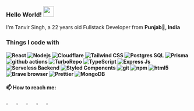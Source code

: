 


 ### Hello World!  <img src="https://github.com/sciencepal/sciencepal/blob/master/assets/Hi.gif" width="29px">
I'm Tanvir Singh, a 22 years old Fullstack Developer from <b>Punjab📍, India

<h3>Things I code with</h3>
<p>
  <img alt="React" src="https://img.shields.io/badge/-React-45b8d8?style=flat-square&logo=react&logoColor=white" />
    <img alt="Nodejs" src="https://img.shields.io/badge/-Nodejs-43853d?style=flat-square&logo=Node.js&logoColor=white" />
    <img alt="Cloudflare" src="https://img.shields.io/badge/-Cloudflare-43883f?style=flat-square&logo=Cloudflare&logoColor=yellow" />
    <img alt="Tailwind CSS" src="https://img.shields.io/badge/-Tailwind CSS-764ABC?style=flat-square&logo=redux&logoColor=white" />
  <img alt="Postgres SQL" src="https://img.shields.io/badge/-PostgresSQL-311C87?style=flat-square&logo=apollo-graphql&logoColor=white" />
  <img alt="Prisma" src="https://img.shields.io/badge/-Prisma-430098?style=flat-square&logo=heroku&logoColor=white" />

<!--   <img alt="Webpack" src="https://img.shields.io/badge/-Webpack-8DD6F9?style=flat-square&logo=webpack&logoColor=white" /> 
  <img alt="Docker" src="https://img.shields.io/badge/-Docker-46a2f1?style=flat-square&logo=docker&logoColor=white" /> -->
  <img alt="github actions" src="https://img.shields.io/badge/-Github_Actions-2088FF?style=flat-square&logo=github-actions&logoColor=white" />
  <img alt="TurboRepo" src="https://img.shields.io/badge/-TurboRepo-1a73e8?style=flat-square&logo=google-cloud&logoColor=white" />
  <img alt="TypeScript" src="https://img.shields.io/badge/-TypeScript-007ACC?style=flat-square&logo=typescript&logoColor=white" />
  <img alt="Express Js" src="https://img.shields.io/badge/-Express Js-5849BE?style=flat-square&logo=insomnia&logoColor=white" />
  <img alt="Serveless Backend" src="https://img.shields.io/badge/-Serveless Backend-B7178C?style=flat-square&logo=reactivex&logoColor=white" />
<!--   <img alt="GraphQL" src="https://img.shields.io/badge/-GraphQL-E10098?style=flat-square&logo=graphql&logoColor=white" /> -->
<!--   <img alt="Sass" src="https://img.shields.io/badge/-Sass-CC6699?style=flat-square&logo=sass&logoColor=white" /> -->
  <img alt="Styled Components" src="https://img.shields.io/badge/-Styled_Components-db7092?style=flat-square&logo=styled-components&logoColor=white" />
  <img alt="git" src="https://img.shields.io/badge/-Git-F05032?style=flat-square&logo=git&logoColor=white" />
<!--   <img alt="NestJs" src="https://img.shields.io/badge/-NestJs-ea2845?style=flat-square&logo=nestjs&logoColor=white" /> -->
<!--   <img alt="angular" src="https://img.shields.io/badge/-Angular-DD0031?style=flat-square&logo=angular&logoColor=white" /> -->
  <img alt="npm" src="https://img.shields.io/badge/-NPM-CB3837?style=flat-square&logo=npm&logoColor=white" />
  <img alt="html5" src="https://img.shields.io/badge/-HTML5-E34F26?style=flat-square&logo=html5&logoColor=white" />
  <img alt="Brave browser" src="https://img.shields.io/badge/-Brave_Browser-FB542B?style=flat-square&logo=brave&logoColor=white" />
<!--   <img alt="Rollup" src="https://img.shields.io/badge/-Rollup-EC4A3F?style=flat-square&logo=rollup.js&logoColor=white" /> -->
<!--   <img alt="d3js" src="https://img.shields.io/badge/-D3.js-F9A03C?style=flat-square&logo=d3.js&logoColor=white" /> -->
  <img alt="Prettier" src="https://img.shields.io/badge/-Prettier-F7B93E?style=flat-square&logo=prettier&logoColor=white" />
  <img alt="MongoDB" src="https://img.shields.io/badge/-MongoDB-13aa52?style=flat-square&logo=mongodb&logoColor=white" />

</p>
 
  #### 📫 How to reach me:
  
 [<img src="https://github.com/sciencepal/sciencepal/blob/master/assets/discord-round.svg" width="3.5%"/>](https://discord.gg/ustaadlokk)  &nbsp;
 [<img src="https://img.icons8.com/color/48/000000/twitter.png" width="3.5%"/>](https://twitter.com/tanviirsinghh)  &nbsp;
 [<img src="https://img.icons8.com/color/48/000000/linkedin.png" width="3.5%"/>](https://www.linkedin.com/in/tanvir-singh-0b6a121b6)  &nbsp;
 [<img src="https://img.icons8.com/fluent/48/000000/instagram-new.png" width="3.5%"/>](https://www.instagram.com/tanviirsinghh)  &nbsp; <a href="mailto:tanviirsinghh@gmail.com"> <img src="https://img.icons8.com/fluent/48/000000/gmail.png" width="3.5%"/>
